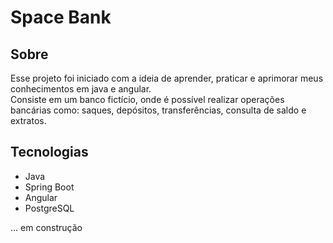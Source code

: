# Space Bank

## Sobre

Esse projeto foi iniciado com a ideia de aprender, praticar e aprimorar meus conhecimentos em java e angular.
<br>
Consiste em um banco fictício, onde é possível realizar operações bancárias como: saques, depósitos, transferências,
consulta de saldo e extratos.

## Tecnologias

- Java
- Spring Boot
- Angular
- PostgreSQL



... em construção